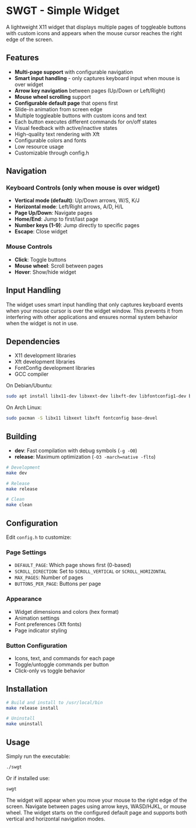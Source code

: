 # SWGT - Simple Widget

A lightweight X11 widget that displays multiple pages of toggleable buttons with custom icons and appears when the mouse cursor reaches the right edge of the screen.

## Features

- **Multi-page support** with configurable navigation
- **Smart input handling** - only captures keyboard input when mouse is over widget
- **Arrow key navigation** between pages (Up/Down or Left/Right)
- **Mouse wheel scrolling** support
- **Configurable default page** that opens first
- Slide-in animation from screen edge
- Multiple toggleable buttons with custom icons and text
- Each button executes different commands for on/off states
- Visual feedback with active/inactive states
- High-quality text rendering with Xft
- Configurable colors and fonts
- Low resource usage
- Customizable through config.h

## Navigation

### Keyboard Controls (only when mouse is over widget)
- **Vertical mode (default)**: Up/Down arrows, W/S, K/J
- **Horizontal mode**: Left/Right arrows, A/D, H/L
- **Page Up/Down**: Navigate pages
- **Home/End**: Jump to first/last page
- **Number keys (1-9)**: Jump directly to specific pages
- **Escape**: Close widget

### Mouse Controls
- **Click**: Toggle buttons
- **Mouse wheel**: Scroll between pages
- **Hover**: Show/hide widget

## Input Handling

The widget uses smart input handling that only captures keyboard events when your mouse cursor is over the widget window. This prevents it from interfering with other applications and ensures normal system behavior when the widget is not in use.

## Dependencies

- X11 development libraries
- Xft development libraries
- FontConfig development libraries
- GCC compiler

On Debian/Ubuntu:
```bash
sudo apt install libx11-dev libxext-dev libxft-dev libfontconfig1-dev build-essential
```

On Arch Linux:
```bash
sudo pacman -S libx11 libxext libxft fontconfig base-devel
```

## Building

- **dev**: Fast compilation with debug symbols (`-g -O0`)
- **release**: Maximum optimization (`-O3 -march=native -flto`)

```bash
# Development
make dev

# Release
make release

# Clean
make clean
```

## Configuration

Edit `config.h` to customize:

### Page Settings
- `DEFAULT_PAGE`: Which page shows first (0-based)
- `SCROLL_DIRECTION`: Set to `SCROLL_VERTICAL` or `SCROLL_HORIZONTAL`
- `MAX_PAGES`: Number of pages
- `BUTTONS_PER_PAGE`: Buttons per page

### Appearance
- Widget dimensions and colors (hex format)
- Animation settings
- Font preferences (Xft fonts)
- Page indicator styling

### Button Configuration
- Icons, text, and commands for each page
- Toggle/untoggle commands per button
- Click-only vs toggle behavior

## Installation

```bash
# Build and install to /usr/local/bin
make release install

# Uninstall
make uninstall
```

## Usage

Simply run the executable:
```bash
./swgt
```
Or if installed use:
```bash
swgt
```

The widget will appear when you move your mouse to the right edge of the screen. Navigate between pages using arrow keys, WASD/HJKL, or mouse wheel. The widget starts on the configured default page and supports both vertical and horizontal navigation modes.
